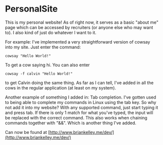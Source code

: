 PersonalSite
============

This is my personal website! As of right now, it serves as a basic "about me" page which can be accessed by recruiters (or anyone else who may want to). I also kind of just do whatever I want to it.

For example: I've implemented a very straightforward version of cowsay into my site. Just enter the command:

    cowsay "Hello World!"

To get a cow saying hi. You can also enter

    cowsay -f calvin "Hello World!"

to get Calvin doing the same thing. As far as I can tell, I've added in all the cows in the regular application (at least on my system).


Another example of something I added in: Tab completion. I've gotten used to being able to complete my commands in Linux using the tab key. So why not add it into my website? With any supported command, just start typing it and press tab. If there is only 1 match for what you've typed, the input will be replaced with the correct command. This also works when chaining commands together with "&&". Which is another thing I've added.

Can now be found at [http://www.briankelley.me/dev/](http://www.briankelley.me/dev/)
